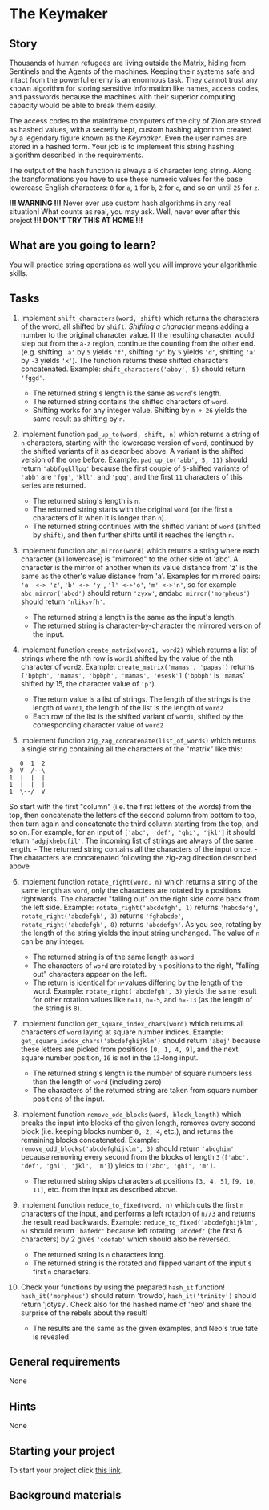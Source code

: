 # The Keymaker

## Story

Thousands of human refugees are living outside the Matrix, hiding from
Sentinels and the Agents of the machines. Keeping their systems safe and
intact from the powerful enemy is an enormous task. They cannot trust
any known algorithm for storing sensitive information like names, access
codes, and passwords because the machines with their superior computing
capacity would be able to break them easily.

The access codes to the mainframe computers of the city of Zion are
stored as hashed values, with a secretly kept, custom hashing algorithm
created by a legendary figure known as the _Keymaker_. Even the user names
are stored in a hashed form. Your job is to implement this string
hashing algorithm described in the requirements.

The output of the hash function is always a 6 character long string.
Along the transformations you have to use these numeric values for the
base lowercase English characters: `0` for `a`, `1` for `b`, `2` for
`c`, and so on until `25` for `z`.

**!!! WARNING !!!**
Never ever use custom hash algorithms in any real situation!
What counts as real, you may ask. Well, never ever after this project
**!!! DON'T TRY THIS AT HOME !!!**

## What are you going to learn?

You will practice string operations as well you will improve your
algorithmic skills.

## Tasks

1. Implement `shift_characters(word, shift)` which returns the characters of the word, all shifted by `shift`. _Shifting a character_ means adding a number to the original character value. If the resulting character would step out from the `a-z` region, continue the counting from the other end. (e.g. shifting `'a'` by `5` yields `'f'`, shifting `'y'` by `5` yields `'d'`, shifting `'a'` by `-3` yields `'x'`). The function returns these shifted characters concatenated. Example: `shift_characters('abby', 5)` should return `'fggd'`.
    - The returned string's length is the same as `word`'s length.
    - The returned string contains the shifted characters of `word`.
    - Shifting works for any integer value. Shifting by `n + 26` yields the same result as shifting by `n`.

2. Implement function `pad_up_to(word, shift, n)` which returns a string of `n` characters, starting with the lowercase version of `word`, continued by the shifted variants of it as described above. A variant is the shifted version of the one before. Example: `pad_up_to('abb', 5, 11)` should return `'abbfggkllpq'` because the first couple of `5`-shifted variants of `'abb'` are `'fgg'`, `'kll'`, and `'pqq'`, and the first `11` characters of this series are returned.
    - The returned string's length is `n`.
    - The returned string starts with the original `word` (or the first `n` characters of it when it is longer than `n`).
    - The returned string continues with the shifted variant of `word` (shifted by `shift`), and then further shifts until it reaches the length `n`.

3. Implement function `abc_mirror(word)` which returns a string where each character (all lowercase) is "mirrored" to the other side of 'abc'. A character is the mirror of another when its value distance from 'z' is the same as the other's value distance from 'a'. Examples for mirrored pairs: `'a' <-> 'z'`, `'b' <-> 'y'`, `'l' <->'o'`, `'m' <->'n'`, so for example `abc_mirror('abcd')` should return `'zyxw'`, and`abc_mirror('morpheus')` should return `'nliksvfh'`.
    - The returned string's length is the same as the input's length.
    - The returned string is character-by-character the mirrored version of the input.

4. Implement function `create_matrix(word1, word2)` which returns a list of strings where the nth row is `word1` shifted by the value of the nth character of `word2`. Example: `create_matrix('mamas', 'papas')` returns `['bpbph', 'mamas', 'bpbph', 'mamas', 'esesk']` (`'bpbph'` is `'mamas`' shifted by 15, the character value of `'p'`).
    - The return value is a list of strings. The length of the strings is the length of `word1`, the length of the list is the length of `word2`
    - Each row of the list is the shifted variant of `word1`, shifted by the corresponding character value of `word2`

5. Implement function `zig_zag_concatenate(list_of_words)` which returns a single string
containing all the characters of the "matrix" like this:
```
   0  1  2
0  V  /--\
1  |  |  |
1  |  |  |
1  \--/  V
```
So start with the first "column" (i.e. the first letters of the words) from the top,
then concatenate the letters of the second column from bottom to top, then turn again
and concatenate the third column starting from the top, and so on. For example,
for an input of `['abc', 'def', 'ghi', 'jkl']` it should return `'adgjkhebcfil'`.
The incoming list of strings are always of the same length.
    - The returned string contains all the characters of the input once.
    - The characters are concatenated following the zig-zag direction described above

6. Implement function `rotate_right(word, n)` which returns a string of the same length as `word`, only the characters are rotated by `n` positions rightwards. The character "falling out" on the right side come back from the left side. Example: `rotate_right('abcdefgh', 1)` returns `'habcdefg'`, `rotate_right('abcdefgh', 3)` returns `'fghabcde'`, `rotate_right('abcdefgh', 8)` returns `'abcdefgh'`. As you see, rotating by the length of the string yields the input string unchanged. The value of `n` can be any integer.
    - The returned string is of the same length as `word`
    - The characters of `word` are rotated by `n` positions to the right, "falling out" characters appear on the left.
    - The return is identical for `n`-values differing by the length of the word. Example: `rotate_right('abcdefgh', 3)` yields the same result for other rotation values like `n=11`, `n=-5`, and `n=-13` (as the length of the string is `8`).

7. Implement function `get_square_index_chars(word)` which returns all characters of `word` laying at square number indices. Example: `get_square_index_chars('abcdefghijklm')` should return `'abej'` because these letters are picked from positions `[0, 1, 4, 9]`, and the next square number position, `16` is not in the `13`-long input.
    - The returned string's length is the number of square numbers less than the length of `word` (including zero)
    - The characters of the returned string are taken from square number positions of the input.

8. Implement function `remove_odd_blocks(word, block_length)` which breaks the input into blocks of the given length, removes every second block (i.e. keeping blocks number `0, 2, 4`, etc.), and returns the remaining blocks concatenated. Example: `remove_odd_blocks('abcdefghijklm', 3)` should return `'abcghim'` because removing every second from the blocks of length `3` (`['abc', 'def', 'ghi', 'jkl', 'm']`) yields to `['abc', 'ghi', 'm']`.
    - The returned string skips characters at positions `[3, 4, 5]`, `[9, 10, 11]`, etc. from the input as described above.

9. Implement function `reduce_to_fixed(word, n)` which cuts the first `n` characters of the input, and performs a left rotation of `n//3` and returns the result read backwards. Example: `reduce_to_fixed('abcdefghijklm', 6)` should return `'bafedc'` because left rotating `'abcdef'` (the first 6 characters) by 2 gives `'cdefab'` which should also be reversed.
    - The returned string is `n` characters long.
    - The returned string is the rotated and flipped variant of the input's first `n` characters.

10. Check your functions by using the prepared `hash_it` function! `hash_it('morpheus')` should return 'trowdo', `hash_it('trinity')` should return 'jotysy'. Check also for the hashed name of 'neo' and share the surprise of the rebels about the result!
    - The results are the same as the given examples, and Neo's true fate is revealed

## General requirements

None

## Hints

None

## Starting your project

To start your project click [this link](https://journey.code.cool/v2/project/solo/blueprint/keymaker/python).

## Background materials

